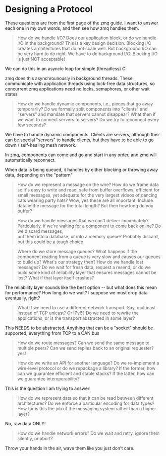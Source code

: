 
# Designing a Protocol
These questions are from the first page of the zmq guide. I want to answer each one
in my own words, and then see how zmq handles them.

> How do we handle I/O? Does our application block, or do we handle I/O in the 
> background? This is a key design decision. Blocking I/O creates architectures 
> that do not scale well. But background I/O can be very hard to do right.
We have to do background I/O. Blocking I/O is just NOT acceptable!

We can do this in an asyncio loop for simple (threadless) C

zmq does this asynchrounously in background threads. These communicate with 
application threads using lock-free data structures, so concurrent zmq applications
need no locks, semaphores, or other wait states

> How do we handle dynamic components, i.e., pieces that go away temporarily? Do 
> we formally split components into "clients" and "servers" and mandate that 
> servers cannot disappear? What then if we want to connect servers to servers?
> Do we try to reconnect every few seconds?

We have to handle dynamic components. Clients are servers, although their can be
special "servers" to handle clients, but they have to be able to go down / 
self-healing mesh network.

In zmq, components can come and go and start in any order, and zmq will 
automatically reconnect.

When data is being queued, it handles by either blocking or throwing away data,
depending on the "pattern"

> How do we represent a message on the wire? How do we frame data so it's easy 
> to write and read, safe from buffer overflows, efficient for small messages, 
> yet adequate for the very largest videos of dancing cats wearing party hats?
Wow, yes these are all important. Include data in the message for the total
length? But then how long do you buffer?

> How do we handle messages that we can't deliver immediately? Particularly, 
> if we're waiting for a component to come back online? Do we discard messages,  
> put them into a database, or into a memory queue?
Probably discard, but this could be a tough choice.

> Where do we store message queues? What happens if the component reading from 
> a queue is very slow and causes our queues to build up? What's our strategy 
> then? How do we handle lost messages? Do we wait for fresh data, request a 
> resend, or do we build some kind of reliability layer that ensures messages 
> cannot be lost? What if that layer itself crashes?

The reliability layer sounds like the best option -- but what does this mean
for performance? How long do we wait? I suppose we must drop data eventually,
right?

> What if we need to use a different network transport. Say, multicast instead 
> of TCP unicast? Or IPv6? Do we need to rewrite the applications, or is the 
> transport abstracted in some layer?

This NEEDS to be abstracted. Anything that can be a "socket" should be supported,
everything from TCP to a CAN bus

> How do we route messages? Can we send the same message to multiple peers? Can 
> we send replies back to an original requester?
yes!

> How do we write an API for another language? Do we re-implement a wire-level
> protocol or do we repackage a library? If the former, how can we guarantee
> efficient and stable stacks? If the latter, how can we guarantee
> interoperability?

This is the question I am trying to answer!

> How do we represent data so that it can be read between different architectures?
> Do we enforce a particular encoding for data types? How far is this the
> job of the messaging system rather than a higher layer?

No, raw data ONLY!

> How do we handle network errors? Do we wait and retry, ignore them silently, or abort?

Throw your hands in the air, wave them like you just don't care.
